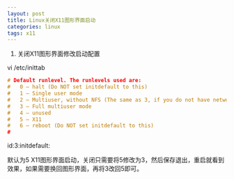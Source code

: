 ```yaml
---
layout: post
title: Linux关闭X11图形界面启动
categories: linux 
tags: x11
---
```


1. 关闭X11图形界面修改启动配置

vi /etc/inittab

```c
# Default runlevel. The runlevels used are:
#   0 – halt (Do NOT set initdefault to this)
#   1 – Single user mode
#   2 – Multiuser, without NFS (The same as 3, if you do not have networking)
#   3 – Full multiuser mode
#   4 – unused
#   5 – X11
#   6 – reboot (Do NOT set initdefault to this)
#
```

id:3:initdefault:

默认为5 X11图形界面启动，关闭只需要将5修改为3，然后保存退出，重启就看到效果，如果需要换回图形界面，再将3改回5即可。